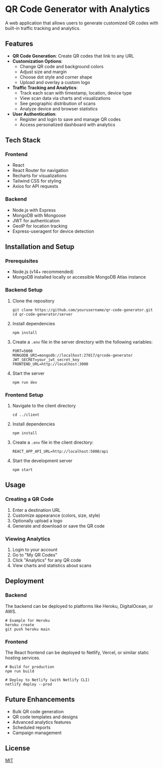# QR Code Generator with Analytics

A web application that allows users to generate customized QR codes with built-in traffic tracking and analytics.

## Features

- **QR Code Generation**: Create QR codes that link to any URL
- **Customization Options**:
  - Change QR code and background colors
  - Adjust size and margin
  - Choose dot style and corner shape
  - Upload and overlay a custom logo
- **Traffic Tracking and Analytics**:
  - Track each scan with timestamp, location, device type
  - View scan data via charts and visualizations
  - See geographic distribution of scans
  - Analyze device and browser statistics
- **User Authentication**:
  - Register and login to save and manage QR codes
  - Access personalized dashboard with analytics

## Tech Stack

### Frontend
- React
- React Router for navigation
- Recharts for visualizations
- Tailwind CSS for styling
- Axios for API requests

### Backend
- Node.js with Express
- MongoDB with Mongoose
- JWT for authentication
- GeoIP for location tracking
- Express-useragent for device detection

## Installation and Setup

### Prerequisites
- Node.js (v14+ recommended)
- MongoDB installed locally or accessible MongoDB Atlas instance

### Backend Setup
1. Clone the repository
   ```
   git clone https://github.com/yourusername/qr-code-generator.git
   cd qr-code-generator/server
   ```

2. Install dependencies
   ```
   npm install
   ```

3. Create a `.env` file in the server directory with the following variables:
   ```
   PORT=5000
   MONGODB_URI=mongodb://localhost:27017/qrcode-generator
   JWT_SECRET=your_jwt_secret_key
   FRONTEND_URL=http://localhost:3000
   ```

4. Start the server
   ```
   npm run dev
   ```

### Frontend Setup
1. Navigate to the client directory
   ```
   cd ../client
   ```

2. Install dependencies
   ```
   npm install
   ```

3. Create a `.env` file in the client directory:
   ```
   REACT_APP_API_URL=http://localhost:5000/api
   ```

4. Start the development server
   ```
   npm start
   ```

## Usage

### Creating a QR Code
1. Enter a destination URL
2. Customize appearance (colors, size, style)
3. Optionally upload a logo
4. Generate and download or save the QR code

### Viewing Analytics
1. Login to your account
2. Go to "My QR Codes"
3. Click "Analytics" for any QR code
4. View charts and statistics about scans

## Deployment

### Backend
The backend can be deployed to platforms like Heroku, DigitalOcean, or AWS.

```
# Example for Heroku
heroku create
git push heroku main
```

### Frontend
The React frontend can be deployed to Netlify, Vercel, or similar static hosting services.

```
# Build for production
npm run build

# Deploy to Netlify (with Netlify CLI)
netlify deploy --prod
```

## Future Enhancements
- Bulk QR code generation
- QR code templates and designs
- Advanced analytics features
- Scheduled reports
- Campaign management

## License
[MIT](LICENSE)
